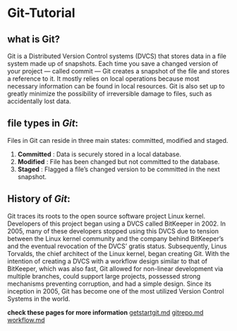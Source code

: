 # Git-Tutorial
## what is Git?
Git is a Distributed Version Control systems (DVCS) that stores data in a file system made up of snapshots. Each time you save a changed version of your project — called commit — Git creates a snapshot of the file and stores a reference to it. It mostly relies on local operations because most necessary information can be found in local resources. Git is also set up to greatly minimize the possibility of irreversible damage to files, such as accidentally lost data.

## file types in *Git*:
Files in Git can reside in three main states: committed, modified and staged.
1. **Committed** : Data is securely stored in a local database.
2. **Modified** : File has been changed but not committed to the database.
3. **Staged** : Flagged a file’s changed version to be committed in the next snapshot.

## History of *Git*:
Git traces its roots to the open source software project Linux kernel. Developers of this project began using a DVCS called BitKeeper in 2002. In 2005, many of these developers stopped using this DVCS due to tension between the Linux kernel community and the company behind BitKeeper’s and the eventual revocation of the DVCS’ gratis status. Subsequently, Linus Torvalds, the chief architect of the Linux kernel, began creating Git. With the intention of creating a DVCS with a workflow design similar to that of BitKeeper, which was also fast, Git allowed for non-linear development via multiple branches, could support large projects, possessed strong mechanisms preventing corruption, and had a simple design. Since its inception in 2005, Git has become one of the most utilized Version Control Systems in the world.

**check these pages for more information**
[getstartgit.md](getstartgit.md)
[gitrepo.md](gitrepo.md)
[workflow.md](workflow.md)

  


